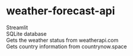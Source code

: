 # weather-forecast-api

Streamlit  <br>
SQLite database  <br>
Gets the weather status from weatherapi.com <br>
Gets country information from countrynow.space <br>
